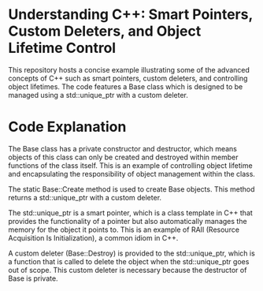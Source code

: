 # Understanding C++: Smart Pointers, Custom Deleters, and Object Lifetime Control
This repository hosts a concise example illustrating some of the advanced concepts of C++ such as smart pointers, custom deleters, and controlling object lifetimes. The code features a Base class which is designed to be managed using a std::unique_ptr with a custom deleter.

# Code Explanation
The Base class has a private constructor and destructor, which means objects of this class can only be created and destroyed within member functions of the class itself. This is an example of controlling object lifetime and encapsulating the responsibility of object management within the class.

The static Base::Create method is used to create Base objects. This method returns a std::unique_ptr<Base> with a custom deleter.

The std::unique_ptr is a smart pointer, which is a class template in C++ that provides the functionality of a pointer but also automatically manages the memory for the object it points to. This is an example of RAII (Resource Acquisition Is Initialization), a common idiom in C++.

A custom deleter (Base::Destroy) is provided to the std::unique_ptr, which is a function that is called to delete the object when the std::unique_ptr goes out of scope. This custom deleter is necessary because the destructor of Base is private.
